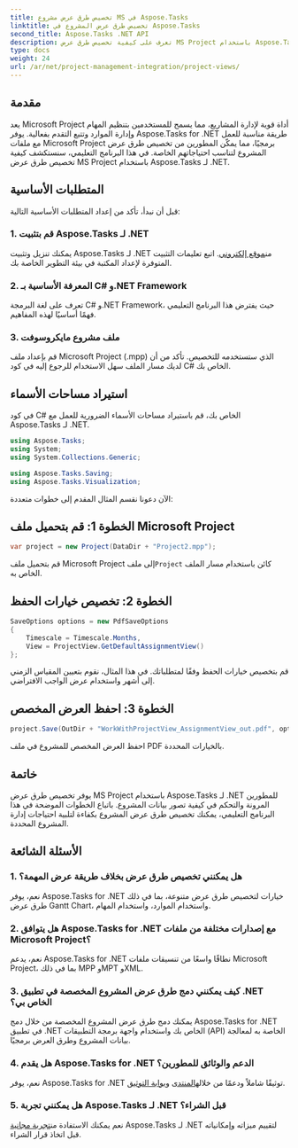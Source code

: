 ```yaml
---
title: تخصيص طرق عرض مشروع MS في Aspose.Tasks
linktitle: تخصيص طرق عرض المشروع في Aspose.Tasks
second_title: Aspose.Tasks .NET API
description: تعرف على كيفية تخصيص طرق عرض MS Project باستخدام Aspose.Tasks لـ .NET. اتبع دليلنا خطوة بخطوة للحصول على تصور فعال لإدارة المشاريع.
type: docs
weight: 24
url: /ar/net/project-management-integration/project-views/
---
```

## مقدمة
يعد Microsoft Project أداة قوية لإدارة المشاريع، مما يسمح للمستخدمين بتنظيم المهام وإدارة الموارد وتتبع التقدم بفعالية. يوفر Aspose.Tasks for .NET طريقة مناسبة للعمل مع ملفات Microsoft Project برمجيًا، مما يمكّن المطورين من تخصيص طرق عرض المشروع لتناسب احتياجاتهم الخاصة. في هذا البرنامج التعليمي، سنستكشف كيفية تخصيص طرق عرض MS Project باستخدام Aspose.Tasks لـ .NET.
## المتطلبات الأساسية
قبل أن نبدأ، تأكد من إعداد المتطلبات الأساسية التالية:
### 1. قم بتثبيت Aspose.Tasks لـ .NET
 يمكنك تنزيل وتثبيت Aspose.Tasks لـ .NET من[موقع إلكتروني](https://releases.aspose.com/tasks/net/). اتبع تعليمات التثبيت المتوفرة لإعداد المكتبة في بيئة التطوير الخاصة بك.
### 2. المعرفة الأساسية بـ C# و.NET Framework
تعرف على لغة البرمجة C# و.NET Framework، حيث يفترض هذا البرنامج التعليمي فهمًا أساسيًا لهذه المفاهيم.
### 3. ملف مشروع مايكروسوفت
قم بإعداد ملف Microsoft Project (.mpp) الذي ستستخدمه للتخصيص. تأكد من أن لديك مسار الملف سهل الاستخدام للرجوع إليه في كود C# الخاص بك.
## استيراد مساحات الأسماء
في كود C# الخاص بك، قم باستيراد مساحات الأسماء الضرورية للعمل مع Aspose.Tasks لـ .NET.
```csharp
using Aspose.Tasks;
using System;
using System.Collections.Generic;

using Aspose.Tasks.Saving;
using Aspose.Tasks.Visualization;
```
الآن دعونا نقسم المثال المقدم إلى خطوات متعددة:
## الخطوة 1: قم بتحميل ملف Microsoft Project
```csharp
var project = new Project(DataDir + "Project2.mpp");
```
 قم بتحميل ملف Microsoft Project إلى ملف`Project` كائن باستخدام مسار الملف الخاص به.
## الخطوة 2: تخصيص خيارات الحفظ
```csharp
SaveOptions options = new PdfSaveOptions
{
    Timescale = Timescale.Months,
    View = ProjectView.GetDefaultAssignmentView()
};
```
قم بتخصيص خيارات الحفظ وفقًا لمتطلباتك. في هذا المثال، نقوم بتعيين المقياس الزمني إلى أشهر واستخدام عرض الواجب الافتراضي.
## الخطوة 3: احفظ العرض المخصص
```csharp
project.Save(OutDir + "WorkWithProjectView_AssignmentView_out.pdf", options);
```
احفظ العرض المخصص للمشروع في ملف PDF بالخيارات المحددة.
## خاتمة
يوفر تخصيص طرق عرض MS Project باستخدام Aspose.Tasks لـ .NET للمطورين المرونة والتحكم في كيفية تصور بيانات المشروع. باتباع الخطوات الموضحة في هذا البرنامج التعليمي، يمكنك تخصيص طرق عرض المشروع بكفاءة لتلبية احتياجات إدارة المشروع المحددة.
## الأسئلة الشائعة
### 1. هل يمكنني تخصيص طرق عرض بخلاف طريقة عرض المهمة؟
نعم، يوفر Aspose.Tasks for .NET خيارات لتخصيص طرق عرض متنوعة، بما في ذلك طرق عرض Gantt Chart، واستخدام الموارد، واستخدام المهام.
### 2. هل يتوافق Aspose.Tasks for .NET مع إصدارات مختلفة من ملفات Microsoft Project؟
نعم، يدعم Aspose.Tasks for .NET نطاقًا واسعًا من تنسيقات ملفات Microsoft Project، بما في ذلك MPP وMPT وXML.
### 3. كيف يمكنني دمج طرق عرض المشروع المخصصة في تطبيق .NET الخاص بي؟
يمكنك دمج طرق عرض المشروع المخصصة من خلال دمج Aspose.Tasks for .NET في تطبيق .NET الخاص بك واستخدام واجهة برمجة التطبيقات (API) الخاصة به لمعالجة بيانات المشروع وطرق العرض برمجيًا.
### 4. هل يقدم Aspose.Tasks for .NET الدعم والوثائق للمطورين؟
 نعم، يوفر Aspose.Tasks for .NET توثيقًا شاملاً ودعمًا من خلاله[المنتدى](https://forum.aspose.com/c/tasks/15) و[بوابة التوثيق](https://reference.aspose.com/tasks/net/).
### 5. هل يمكنني تجربة Aspose.Tasks لـ .NET قبل الشراء؟
 نعم يمكنك الاستفادة من[تجربة مجانية](https://releases.aspose.com/) Aspose.Tasks لـ .NET لتقييم ميزاته وإمكانياته قبل اتخاذ قرار الشراء.